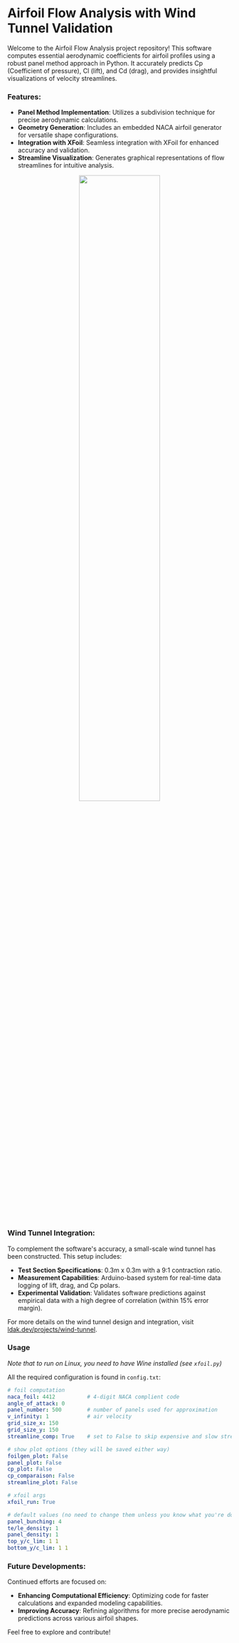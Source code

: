 # Airfoil Flow Analysis with Wind Tunnel Validation

Welcome to the Airfoil Flow Analysis project repository! This software computes essential aerodynamic coefficients for airfoil profiles using a robust panel method approach in Python. It accurately predicts Cp (Coefficient of pressure), Cl (lift), and Cd (drag), and provides insightful visualizations of velocity streamlines.

### Features:
- **Panel Method Implementation**: Utilizes a subdivision technique for precise aerodynamic calculations.
- **Geometry Generation**: Includes an embedded NACA airfoil generator for versatile shape configurations.
- **Integration with XFoil**: Seamless integration with XFoil for enhanced accuracy and validation.
- **Streamline Visualization**: Generates graphical representations of flow streamlines for intuitive analysis.

<p align="center">
<img src="https://github.com/user-attachments/assets/15564255-db2c-4705-9331-1a72bbaa2546" width="60%"/>
</p>

### Wind Tunnel Integration:
To complement the software's accuracy, a small-scale wind tunnel has been constructed. This setup includes:
- **Test Section Specifications**: 0.3m x 0.3m with a 9:1 contraction ratio.
- **Measurement Capabilities**: Arduino-based system for real-time data logging of lift, drag, and Cp polars.
- **Experimental Validation**: Validates software predictions against empirical data with a high degree of correlation (within 15% error margin).

For more details on the wind tunnel design and integration, visit [ldak.dev/projects/wind-tunnel](https://ldak.dev/projects/wind-tunnel).

### Usage
*Note that to run on Linux, you need to have Wine installed (see `xfoil.py`)*

All the required configuration is found in `config.txt`:

```yaml
# foil computation
naca_foil: 4412          # 4-digit NACA complient code
angle_of_attack: 0
panel_number: 500        # number of panels used for approximation
v_infinity: 1            # air velocity
grid_size_x: 150
grid_size_y: 150
streamline_comp: True    # set to False to skip expensive and slow streamline computation

# show plot options (they will be saved either way)
foilgen_plot: False
panel_plot: False
cp_plot: False
cp_comparaison: False
streamline_plot: False

# xfoil args
xfoil_run: True

# default values (no need to change them unless you know what you're doing)
panel_bunching: 4
te/le_density: 1
panel_density: 1
top_y/c_lim: 1 1
bottom_y/c_lim: 1 1
```

### Future Developments:
Continued efforts are focused on:
- **Enhancing Computational Efficiency**: Optimizing code for faster calculations and expanded modeling capabilities.
- **Improving Accuracy**: Refining algorithms for more precise aerodynamic predictions across various airfoil shapes.

Feel free to explore and contribute!
